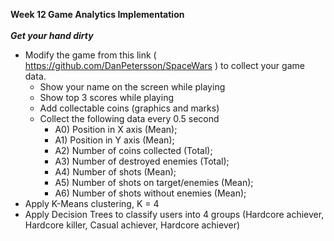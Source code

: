 **Week 12 Game Analytics Implementation** </br></br>
***Get your hand dirty*** </br>

- Modify the game from this link ( https://github.com/DanPetersson/SpaceWars ) to collect your game data.
  - Show your name on the screen while playing
  - Show top 3 scores while playing
  - Add collectable coins (graphics and marks)
  - Collect the following data every 0.5 second
    - A0) Position in X axis (Mean);
    - A1) Position in Y axis (Mean);
    - A2) Number of coins collected (Total);
    - A3) Number of destroyed enemies (Total);
    - A4) Number of shots (Mean);
    - A5) Number of shots on target/enemies (Mean);
    - A6) Number of shots without enemies (Mean);
- Apply K-Means clustering, K = 4
- Apply Decision Trees to classify users into 4 groups (Hardcore achiever, Hardcore killer, Casual achiever, Hardcore achiever)

